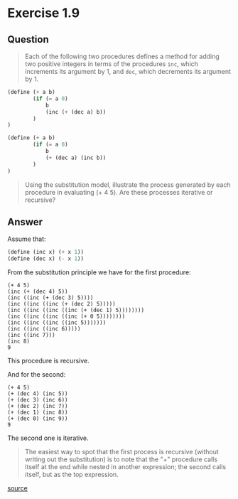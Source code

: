 # Exercise 1.9

## Question

> Each of the following two procedures defines a method for adding two positive
> integers in terms of the procedures `inc`, which increments its argument by
> 1, and `dec`, which decrements its argument by 1.

```scm
(define (+ a b)
        (if (= a 0)
            b
            (inc (+ (dec a) b))
        )
)

(define (+ a b)
        (if (= a 0)
            b
            (+ (dec a) (inc b))
        )
)
```

> Using the substitution model, illustrate the process generated by each
> procedure in evaluating (+ 4 5). Are these processes iterative or recursive?

## Answer

Assume that:

```scm
(define (inc x) (+ x 1))
(define (dec x) (- x 1))
```

From the substitution principle we have for the first procedure:

```
(+ 4 5)
(inc (+ (dec 4) 5))
(inc ((inc (+ (dec 3) 5))))
(inc ((inc ((inc (+ (dec 2) 5)))))
(inc ((inc ((inc ((inc (+ (dec 1) 5))))))))
(inc ((inc ((inc ((inc (+ 0 5))))))))
(inc ((inc ((inc ((inc 5)))))))
(inc ((inc ((inc 6)))))
(inc ((inc 7)))
(inc 8)
9
```

This procedure is recursive.

And for the second:

```
(+ 4 5)
(+ (dec 4) (inc 5))
(+ (dec 3) (inc 6))
(+ (dec 2) (inc 7))
(+ (dec 1) (inc 8))
(+ (dec 0) (inc 9))
9
```

The second one is iterative.

> The easiest way to spot that the first process is recursive (without writing
> out the substitution) is to note that the "+" procedure calls itself at the
> end while nested in another expression; the second calls itself, but as the
> top expression.

[source](http://web.archive.org/web/20230221202235/http://community.schemewiki.org/?sicp-ex-1.9)
